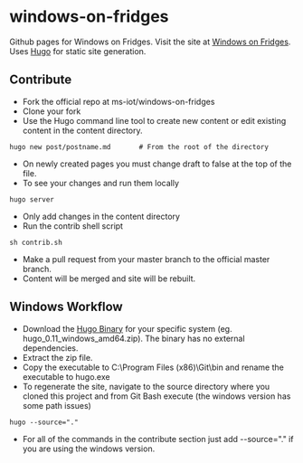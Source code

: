 windows-on-fridges
==================


Github pages for Windows on Fridges.
Visit the site at [Windows on Fridges](ms-iot.github.io/windows-on-fridges).
Uses [Hugo](hugo.spf13.com) for static site generation.


## Contribute
* Fork the official repo at ms-iot/windows-on-fridges
* Clone your fork
* Use the Hugo command line tool to create new content or edit existing content in the content directory.
```
hugo new post/postname.md       # From the root of the directory
```
* On newly created pages you must change draft to false at the top of the file.
* To see your changes and run them locally
```
hugo server
```
* Only add changes in the content directory
* Run the contrib shell script
```
sh contrib.sh
```
* Make a pull request from your master branch to the official master branch.
* Content will be merged and site will be rebuilt.

## Windows Workflow
* Download the [Hugo Binary](https://github.com/spf13/hugo/releases) for your specific system (eg. hugo_0.11_windows_amd64.zip). The binary has no external dependencies.
* Extract the zip file.
* Copy the executable to C:\Program Files (x86)\Git\bin and rename the executable to hugo.exe
* To regenerate the site, navigate to the source directory where you cloned this project and from Git Bash execute (the windows version has some path issues)
```
hugo --source="."
```
* For all of the commands in the contribute section just add --source="." if you are using the windows version.


